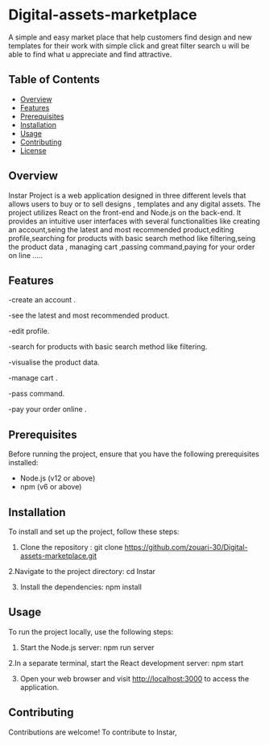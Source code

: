 # Digital-assets-marketplace
A simple and easy market place that help customers find design and new templates for their work with simple click and great filter search u will be able to find what u appreciate and find attractive.

## Table of Contents
- [Overview](#overview)
- [Features](#features)
- [Prerequisites](#prerequisites)
- [Installation](#installation)
- [Usage](#usage)
- [Contributing](#contributing)
- [License](#license)

## Overview
Instar Project is a web application designed in three different levels that allows users to buy or to sell designs , templates and any 
digital assets.
The project utilizes React on the front-end and Node.js on the back-end.
It provides an intuitive user interfaces with several functionalities like creating an account,seing the latest and most recommended product,editing profile,searching
for products with basic search method like filtering,seing the product data , managing cart ,passing command,paying 
for your order on line .....

## Features
-create an account .

-see the latest and most recommended product. 

-edit profile. 

-search for products with basic search method like filtering.

-visualise the product data. 

-manage cart .

-pass command. 


-pay your order online . 

## Prerequisites  

Before running the project, ensure that you have the following prerequisites installed:

- Node.js (v12 or above)
- npm (v6 or above)

## Installation 
To install and set up the project, follow these steps: 

1. Clone the repository :       git clone https://github.com/zouari-30/Digital-assets-marketplace.git

2.Navigate to the project directory:          cd Instar 

3. Install the dependencies:        npm install 

## Usage  
To run the project locally, use the following steps:

1. Start the Node.js server:
npm run server

2.In a separate terminal, start the React development server:
npm start 

3. Open your web browser and visit [http://localhost:3000](http://localhost:3000) to access the application.

## Contributing

Contributions are welcome! To contribute to Instar,

